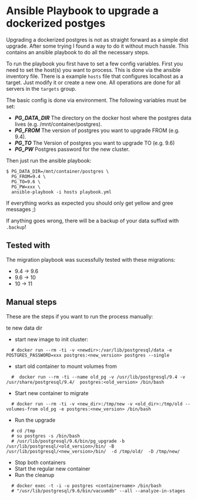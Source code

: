 # Ansible Playbook to upgrade a dockerized postges

Upgrading a dockerized postgres is not as straight forward as a simple dist upgrade.
After some trying I found a way to do it without much hassle.
This contains an ansible playbook to do all the necessary steps.

To run the playbook you first have to set a few config variables.
First you need to set the host(s) you want to process.
This is done via the ansible inventory file.
There is a example `hosts` file that configures localhost as a target.
Just modify it or create a new one.
All operations are done for all servers in the `targets` group.

The basic config is done via environment.
The following variables must be set:
* ***PG_DATA_DIR*** The directory on the docker host where the postgres data lives (e.g. /mnt/container/postgres).
* ***PG_FROM*** The version of postgres you want to upgrade FROM (e.g. 9.4).
* ***PG_TO*** The Version of postgres you want to upgrade TO (e.g. 9.6)
* ***PG_PW*** Postgres password for the new cluster.

Then just run the ansible playbook:
```
$ PG_DATA_DIR=/mnt/container/postgres \
  PG_FROM=9.4 \
  PG_TO=9.6 \
  PG_PW=xxx \
  ansible-playbook -i hosts playbook.yml
```

If everything works as expected you should only get yellow and gree messages ;)

If anything goes wrong, there will be a backup of your data suffixd with `.backup`!

## Tested with

The migration playbook was sucessfully tested with these migrations:

* 9.4 -> 9.6
* 9.6 -> 10
* 10 -> 11

## Manual steps

These are the steps if you want to run the process manually:

te new data dir
* start new image to init cluster:
```
  # docker run --rm -ti -v <newdir>:/var/lib/postgresql/data -e POSTGRES_PASSWORD=xxx postgres:<new_version> postgres --single
```

* start old container to mount volumes from
```
  #  docker run --rm -ti --name old_pg -v /usr/lib/postgresql/9.4 -v /usr/share/postgresql/9.4/  postgres:<old_version> /bin/bash 
```
* Start new container to migrate
```
  # docker run --rm -ti -v <new_dir>:/tmp/new -v <old_dir>:/tmp/old --volumes-from old_pg -e postgres:<new_version> /bin/bash
```
* Run the upgrade
```
  # cd /tmp
  # su postgres -s /bin/bash
  # /usr/lib/postgresql/9.6/bin/pg_upgrade -b /usr/lib/postgresql/<old_version>/bin/ -B /usr/lib/postgresql/<new_version>/bin/  -d /tmp/old/  -D /tmp/new/
```
* Stop both containers
* Start the regular new container
* Run the cleanup
```
  # docker exec -t -i -u postgres <containername> /bin/bash
  # "/usr/lib/postgresql/9.6/bin/vacuumdb" --all --analyze-in-stages
```
